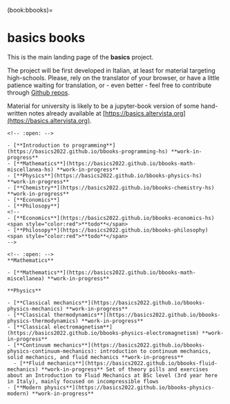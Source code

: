(book:bbooks)=
# basics books

This is the main landing page of the **basics** project.

The project will be first developed in Italian, at least for material targeting high-schools. Please, rely on the translator of your browser, or have a little patience waiting for translation, or - even better - feel free to contribute through [Github repos](https://github.com/Basics2022).

Material for university is likely to be a jupyter-book version of some hand-written notes already available at [https://basics.altervista.org](https://basics.altervista.org).

```{dropdown} [High-school](https://basics2022.github.io/bbooks-hs)
<!-- :open: -->

- [**Introduction to programming**](https://basics2022.github.io/bbooks-programming-hs) **work-in-progress**
- [**Mathematics**](https://basics2022.github.io/bbooks-math-miscellanea-hs) **work-in-progress**
- [**Physics**](https://basics2022.github.io/bbooks-physics-hs) **work-in-progress**
- [**Chemistry**](https://basics2022.github.io/bbooks-chemistry-hs) **work-in-progress**
- [**Economics**]
- [**Philosopy**]
<!--
- [**Economics**](https://basics2022.github.io/bbooks-economics-hs) <span style="color:red">**todo**</span>
- [**Philosopy**](https://basics2022.github.io/bbooks-philosophy) <span style="color:red">**todo**</span>
-->

```

<!-- - [Mathematics](https://basics2022.github.io/bbooks-math-miscellanea) **work-in-progress** -->
```{dropdown} University and more
<!-- :open: -->
**Mathematics**

- [**Mathematics**](https://basics2022.github.io/bbooks-math-miscellanea) **work-in-progress**

**Physics**

- [**Classical mechanics**](https://basics2022.github.io/bbooks-physics-mechanics) **work-in-progress**
- [**Classical thermodynamics**](https://basics2022.github.io/bbooks-physics-thermodynamics) **work-in-progress**
- [**Classical electromagnetism**](https://basics2022.github.io/bbooks-physics-electromagnetism) **work-in-progress**
- [**Continuum mechanics**](https://basics2022.github.io/bbooks-physics-continuum-mechanics): introduction to continuum mechanics, solid mechanics, and fluid mechanics **work-in-progress**
  - [**Fluid mechanics**](https://basics2022.github.io/bbooks-fluid-mechanics) **work-in-progress** Set of theory pills and exercises about an Introduction to Fluid Mechanics at BSc level (3rd year here in Italy), mainly focused on incompressible flows
- [**Modern physics**](https://basics2022.github.io/bbooks-physics-modern) **work-in-progress**

```

```{dropdown} Insights
```

